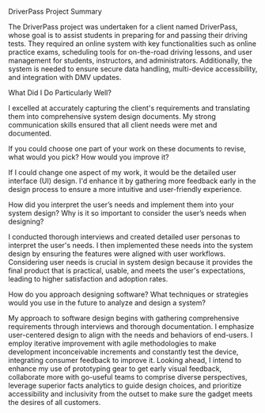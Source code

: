 DriverPass Project Summary

The DriverPass project was undertaken for a client named DriverPass, whose goal is to assist students in preparing for and passing their driving tests. They required an online system with key functionalities such as online practice exams, scheduling tools for on-the-road driving lessons, and user management for students, instructors, and administrators. Additionally, the system is needed to ensure secure data handling, multi-device accessibility, and integration with DMV updates.

What Did I Do Particularly Well? 

I excelled at accurately capturing the client's requirements and translating them into comprehensive system design documents. My strong communication skills ensured that all client needs were met and documented.

If you could choose one part of your work on these documents to revise, what would you pick? How would you improve it?

If I could change one aspect of my work, it would be the detailed user interface (UI) design. I'd enhance it by gathering more feedback early in the design process to ensure a more intuitive and user-friendly experience.

How did you interpret the user’s needs and implement them into your system design? Why is it so important to consider the user’s needs when designing?

I conducted thorough interviews and created detailed user personas to interpret the user's needs. I then implemented these needs into the system design by ensuring the features were aligned with user workflows. Considering user needs is crucial in system design because it provides the final product that is practical, usable, and meets the user's expectations, leading to higher satisfaction and adoption rates. 

How do you approach designing software? What techniques or strategies would you use in the future to analyze and design a system?

My approach to software design begins with gathering comprehensive requirements through interviews and thorough documentation. I emphasize user-centered design to align with the needs and behaviors of end-users. I employ iterative improvement with agile methodologies to make development inconceivable increments and constantly test the device, integrating consumer feedback to improve it. Looking ahead, I intend to enhance my use of prototyping gear to get early visual feedback, collaborate more with go-useful teams to comprise diverse perspectives, leverage superior facts analytics to guide design choices, and prioritize accessibility and inclusivity from the outset to make sure the gadget meets the desires of all customers.
